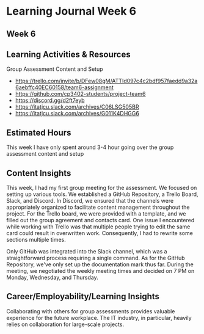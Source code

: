 # Learning Journal Week 6
## Week 6
## Learning Activities & Resources 
Group Assessment Content and Setup
- https://trello.com/invite/b/DFew08gM/ATTId097c4c2bdf957faedd9a32a6aebffc40EC60158/team6-assignment
- https://github.com/cp3402-students/project-team6
- https://discord.gg/d2ft7eyb
- https://itatjcu.slack.com/archives/C06LSG505BR
- https://itatjcu.slack.com/archives/G011K4DHGG6
## Estimated Hours
This week I have only spent around 3-4 hour going over the group assessment content and setup
## Content Insights
This week, I had my first group meeting for the assessment. We focused on setting up various tools. We established a GitHub Repository, a Trello Board, Slack, and Discord. In Discord, we ensured that the channels were appropriately organized to facilitate content management throughout the project. For the Trello board, we were provided with a template, and we filled out the group agreement and contacts card. One issue I encountered while working with Trello was that multiple people trying to edit the same card could result in overwritten work. Consequently, I had to rewrite some sections multiple times.

Only GitHub was integrated into the Slack channel, which was a straightforward process requiring a single command. As for the GitHub Repository, we've only set up the documentation mark thus far. During the meeting, we negotiated the weekly meeting times and decided on 7 PM on Monday, Wednesday, and Thursday.

## Career/Employability/Learning Insights
Collaborating with others for group assessments provides valuable experience for the future workplace. The IT industry, in particular, heavily relies on collaboration for large-scale projects.